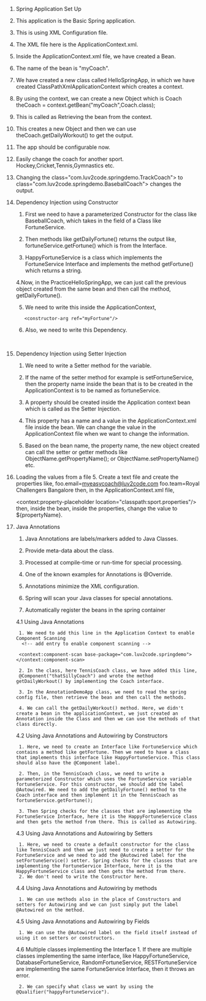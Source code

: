 1. Spring Application Set Up
1. This application is the Basic Spring application.

2. This is using XML Configuration file.

3. The XML file here is the ApplicationContext.xml.

4. Inside the ApplicationContext.xml file, we have created a Bean.

	<bean id="myCoach"
    	  class="com.luv2code.springdemo.TrackCoach">
    </bean>
    
5. The name of the bean is "myCoach".

6. We have created a new class called HelloSpringApp, in which we have created ClassPathXmlApplicationContext which creates a context.

7. By using the context, we can create a new Object which is Coach theCoach = context.getBean("myCoach",Coach.class);

8. This is called as Retrieving the bean from the context.

9. This creates a new Object and then we can use theCoach.getDailyWorkout() to get the output.

10. The app should be configurable now.

11. Easily change the coach for another sport.
    Hockey,Cricket,Tennis,Gymnastics etc.
    
12. Changing the class="com.luv2code.springdemo.TrackCoach"> to 
	class="com.luv2code.springdemo.BaseballCoach"> changes the output.
	
	
2. Dependency Injection using Constructor

	1. First we need to have a parameterized Constructor for the class like BaseballCoach, which takes  in the field of a Class like FortuneService.
	
	2. Then methods like getDailyFortune() returns the output like, 
	fortuneService.getFortune() which is from the Interface.
	
	3. HappyFortuneService is a class which implements the FortuneService Interface and implements the method getFortune() which returns a string.
	
	4.Now, in the PracticeHelloSpringApp, we can just call the previous object created from the same bean and then call the method, getDailyFortune().
	
	5. We need to write this inside the ApplicationContext,
	<!-- set up constructor injection -->
    	  <constructor-arg ref="myFortune"/>
    6. Also, we need to write this Dependency.
    <!--  define the dependency -->
    <bean id="myFortune"
    	class="com.luv2code.springdemo.HappyFortuneService">    	    	
    </bean>
    
3. Dependency Injection using Setter Injection
 
	1. We need to write a Setter method for the variable.
	
	2. If the name of the setter method for example is setFortuneService, then the property name inside the bean that is to be created in the ApplicationContext is to be named as fortuneService.
	
	3. A property should be created inside the Application context bean which is called as the Setter Injection.
	
	4. This property has a name and a value in the ApplicationContext.xml file inside the bean. We can change the value in the ApplicationContext file when we want to change the information.
	
	5. Based on the bean name, the property name, the new object created can call the setter or getter methods like ObjectName.getPropertyName(); or ObjectName.setPropertyName() etc.
	
4. Loading the values from a file
	5. Create a text file and create the properties like,
	foo.email=myeasycoach@luv2code.com
	foo.team=Royal Challengers Bangalore
	then, in the ApplicationContext.xml file,
	<!-- load the properties file: sport.properties -->
    <context:property-placeholder location="classpath:sport.properties"/>
    then, inside the bean, inside the properties, change the value to ${propertyName}.
    
    
    
4. Java Annotations

	1. Java Annotations are labels/markers added to Java Classes.
	
	2. Provide meta-data about the class.
	
	3. Processed at compile-time or run-time for special processing.
	
	4. One of the known examples for Annotations is @Override.
	
	5. Annotations minimize the XML configuration.
	
	6. Spring will scan your Java classes for special annotations.
	
	7. Automatically register the beans in the spring container

	
	4.1 Using Java Annotations
		
		1. We need to add this line in the Application Context to enable Component Scanning
		 <!-- add entry to enable component scanning -->
    
    	<context:component-scan base-package="com.luv2code.springdemo"></context:component-scan>

    	2. In the class, here TennisCoach class, we have added this line,
    	@Component("thatSillyCoach") and wrote the method getDailyWorkout() by implementing the Coach interface.
    	
    	3. In the AnnotationDemoApp class, we need to read the spring config file, then retrieve the bean and then call the methods.
    	
    	4. We can call the getDailyWorkout() method. Here, we didn't create a bean in the applicationContext, we just created an Annotation inside the Class and then we can use the methods of that class directly.
    	
 	4.2 Using Java Annotations and Autowiring by Constructors
 		
 		1. Here, we need to create an Interface like FortuneService which contains a method like getFortune. Then we need to have a class that implements this interface like HappyFortuneService. This class should also have the @Component label.
 		
 		2. Then, in the TennisCoach class, we need to write a parameterized Constructor which uses the FortuneService variable fortuneService. For this constructor, we should add the label @Autowired. We need to add the getDailyFortune() method to the Coach interface and then implement it in the TennisCoach as fortuneService.getFortune();
 		
 		3. Then Spring checks for the classes that are implementing the FortuneService Interface, here it is the HappyFortuneService class and then gets the method from there. This is called as Autowiring.
 		
 		
 	4.3 Using Java Annotations and Autowiring by Setters
 	
 		1. Here, we need to create a default constructor for the class like TennisCoach and then we just need to create a setter for the FortuneService and we need to add the @Autowired label for the setFortuneService() setter. Spring checks for the classes that are implementing the FortuneService Interface, here it is the HappyFortuneService class and then gets the method from there.
 		2. We don't need to write the Constructor here.
 		
 		
 	4.4 Using Java Annotations and Autowiring by methods
 	
 		1. We can use methods also in the place of Constructors and setters for Autowiring and we can just simply put the label @Autowired on the method.
 		
 	4.5 Using Java Annotations and Autowiring by Fields
 	
 		1. We can use the @Autowired label on the field itself instead of using it on setters or constructors.
 		
 	4.6 Multiple classes implementing the Interface
 		1. If there are multiple classes implementing the same interface, like HappyFortuneService, DatabaseFortuneService, RandomFortuneService, RESTFortuneService are implementing the same FortuneService Interface, then it throws an error.
 		
 		2. We can specify what class we want by using the @Qualifier("happyFortuneService").